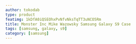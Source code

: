 ```yaml
---
author: tokodab
type: product
featimg: 1kDfA0iQSEOhxPvNfvNksTqTT3uNCO5Rm
title: Monster Inc Mike Wazowsky Samsung Galaxy S9 Case
tags: [samsung, galaxy, s9]
category: [samsung]
---
```

